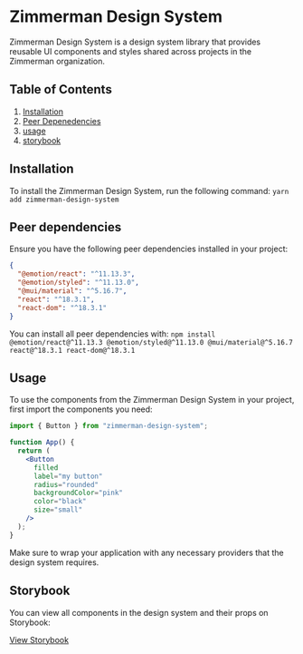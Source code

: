 # Zimmerman Design System

Zimmerman Design System is a design system library that provides reusable UI components and styles shared across projects in the Zimmerman organization.

## Table of Contents

1. [Installation](#installation)
2. [Peer Depenedencies](#peer-dependencies)
3. [usage](#usage)
4. [storybook](#storybook)

## Installation

To install the Zimmerman Design System, run the following command:
`yarn add zimmerman-design-system`

## Peer dependencies

Ensure you have the following peer dependencies installed in your project:

```json
{
  "@emotion/react": "^11.13.3",
  "@emotion/styled": "^11.13.0",
  "@mui/material": "^5.16.7",
  "react": "^18.3.1",
  "react-dom": "^18.3.1"
}
```

You can install all peer dependencies with:
`npm install @emotion/react@^11.13.3 @emotion/styled@^11.13.0 @mui/material@^5.16.7 react@^18.3.1 react-dom@^18.3.1`

## Usage

To use the components from the Zimmerman Design System in your project, first import the components you need:

```jsx
import { Button } from "zimmerman-design-system";

function App() {
  return (
    <Button
      filled
      label="my button"
      radius="rounded"
      backgroundColor="pink"
      color="black"
      size="small"
    />
  );
}
```

Make sure to wrap your application with any necessary providers that the design system requires.

## Storybook

You can view all components in the design system and their props on Storybook:

[View Storybook](https://66cd1b47dde91377fdb2a1d8-ngwbgzilhz.chromatic.com/?path=/docs/example-button--docs)

